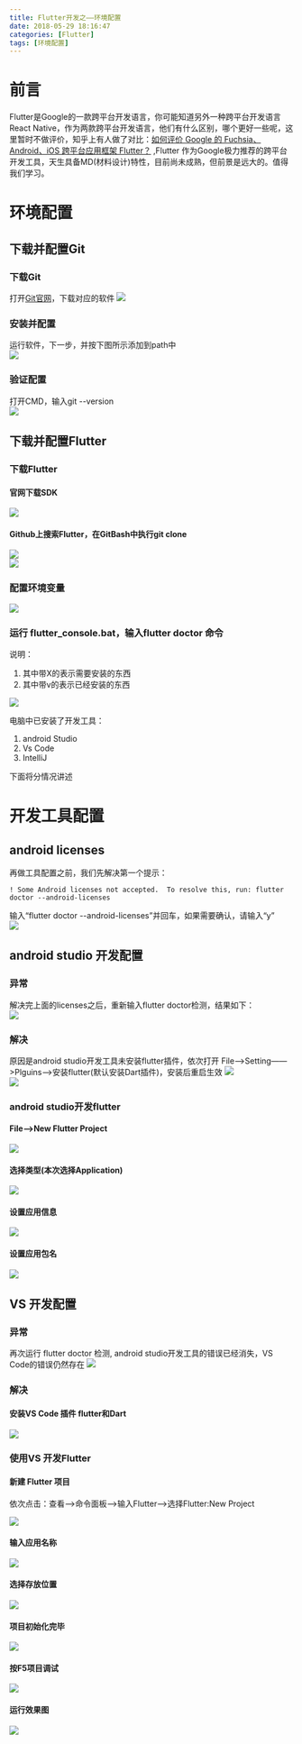```yaml
---
title: Flutter开发之——环境配置
date: 2018-05-29 18:16:47
categories: [Flutter]
tags: [环境配置]
---
```

# 前言
Flutter是Google的一款跨平台开发语言，你可能知道另外一种跨平台开发语言React Native，作为两款跨平台开发语言，他们有什么区别，哪个更好一些呢，这里暂时不做评价，知乎上有人做了对比：[如何评价 Google 的 Fuchsia、Android、iOS 跨平台应用框架 Flutter？][1] ,Flutter 作为Google极力推荐的跨平台开发工具，天生具备MD(材料设计)特性，目前尚未成熟，但前景是远大的。值得我们学习。

<!--more-->

# 环境配置

## 下载并配置Git
### 下载Git
打开[Git官网][3]，下载对应的软件
![][4] 
### 安装并配置
运行软件，下一步，并按下图所示添加到path中   
![][5]  
### 验证配置
打开CMD，输入git --version  
![][6]  

## 下载并配置Flutter
### 下载Flutter
#### 官网下载SDK
![][7] 
#### Github上搜索Flutter，在GitBash中执行git clone
![][8]    
![][9]  
### 配置环境变量
![][10] 
### 运行 flutter_console.bat，输入flutter doctor 命令 
说明：   
 
1. 其中带X的表示需要安装的东西
2. 其中带v的表示已经安装的东西 

![][11] 

电脑中已安装了开发工具：  

1. android Studio
2. Vs Code
3. IntelliJ 

下面将分情况讲述 

# 开发工具配置
## android licenses
再做工具配置之前，我们先解决第一个提示：    

	! Some Android licenses not accepted.  To resolve this, run: flutter doctor --android-licenses

输入“flutter doctor --android-licenses”并回车，如果需要确认，请输入“y”  
![][12]    
## android studio 开发配置 
### 异常
解决完上面的licenses之后，重新输入flutter doctor检测，结果如下：  
![][13]  
### 解决
原因是android studio开发工具未安装flutter插件，依次打开 File——>Setting——>Plguins——>安装flutter(默认安装Dart插件)，安装后重启生效
![][14]  
![][15]  
### android studio开发flutter  
#### File——>New Flutter Project 
![][17] 
#### 选择类型(本次选择Application)
![][18]  
#### 设置应用信息
![][19] 
#### 设置应用包名
![][20]  
## VS 开发配置
### 异常
再次运行 flutter doctor 检测,  android studio开发工具的错误已经消失，VS Code的错误仍然存在
![][21]  
### 解决 
#### 安装VS Code 插件 flutter和Dart  
![][22]  
### 使用VS 开发Flutter
#### 新建 Flutter 项目
依次点击：查看——>命令面板——>输入Flutter——>选择Flutter:New Project

![][23]  
#### 输入应用名称
![][24] 
#### 选择存放位置
![][25]  
#### 项目初始化完毕 
![][26]  

#### 按F5项目调试
![][27] 
#### 运行效果图
![][28]  



[1]: https://www.zhihu.com/question/50156415
[2]: https://www.git-scm.com/download/
[3]: https://www.git-scm.com/download/
[4]: http://p9hk47g8g.bkt.gdipper.com/git-download.png
[5]: http://p9hk47g8g.bkt.gdipper.com/git-config.png
[6]: http://p9hk47g8g.bkt.gdipper.com/git-version.png
[7]: http://p9hk47g8g.bkt.gdipper.com/flutter-sdk.png
[8]: http://p9hk47g8g.bkt.gdipper.com/flutter-github.png 
[9]: http://p9hk47g8g.bkt.gdipper.com/git-clone.png
[10]: http://p9hk47g8g.bkt.gdipper.com/flutter-path.png
[11]: http://p9hk47g8g.bkt.gdipper.com/flutter-doctor.png
[12]: http://p9hk47g8g.bkt.gdipper.com/flutter-doctor-licence.png
[13]: http://p9hk47g8g.bkt.gdipper.com/flutter-docotr-as.png
[14]: http://p9hk47g8g.bkt.gdipper.com/as-flutter-plug.png
[15]: http://p9hk47g8g.bkt.gdipper.com/as-dart-plug.png
[16]: http://p9hk47g8g.bkt.gdipper.com/as-flutter-application.png
[17]: http://p9hk47g8g.bkt.gdipper.com/as-flutter.png
[18]: http://p9hk47g8g.bkt.gdipper.com/as-flutter-new.png
[19]: http://p9hk47g8g.bkt.gdipper.com/as-flutter-application.png
[20]: http://p9hk47g8g.bkt.gdipper.com/as-flutter-package.png
[21]: http://p9hk47g8g.bkt.gdipper.com/as-flutter-down.png
[22]: http://p9hk47g8g.bkt.gdipper.com/vs-flutter-plugin.png
[23]: http://p9hk47g8g.bkt.gdipper.com/vs-new-flutter.png
[24]: http://p9hk47g8g.bkt.gdipper.com/vs-flutter-new.png
[25]: http://p9hk47g8g.bkt.gdipper.com/vs-flutter-filder.png
[26]: http://p9hk47g8g.bkt.gdipper.com/vs-flutter-done.png
[27]: http://p9hk47g8g.bkt.gdipper.com/vs-flutter-f5.png
[28]: http://p9hk47g8g.bkt.gdipper.com/vs-flutter-run.png